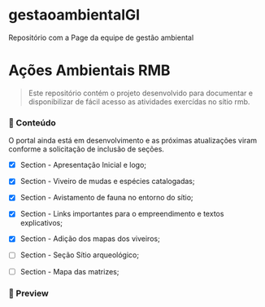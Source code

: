 # gestaoambientalGI
Repositório com a Page da equipe de gestão ambiental
# Ações Ambientais RMB

> Este repositório contém o projeto desenvolvido para documentar e disponibilizar de fácil acesso as atividades exercídas no sítio rmb.

<h3> 📁 Conteúdo</h3>

O portal ainda está em desenvolvimento e as próximas atualizações viram conforme a solicitação de inclusão de seções.


- [x] Section - Apresentação Inicial e logo;
- [x] Section - Viveiro de mudas e espécies catalogadas;
- [x] Section - Avistamento de fauna no entorno do sítio;
- [x] Section - Links importantes para o empreendimento e textos explicativos;
- [x] Section - Adição dos mapas dos viveiros;
- [ ] Section - Seção Sítio arqueológico;
- [ ] Section - Mapa das matrizes;


<h3> 📁 Preview</h3>


